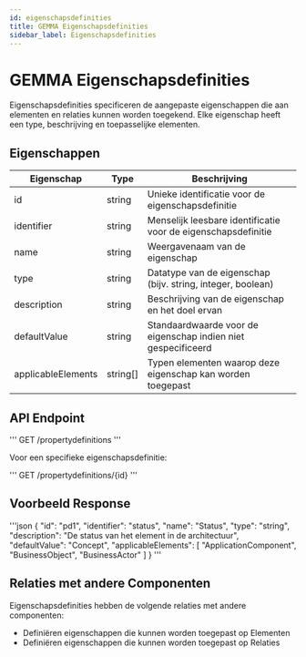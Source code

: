 ```yaml
---
id: eigenschapsdefinities
title: GEMMA Eigenschapsdefinities
sidebar_label: Eigenschapsdefinities
---
```


# GEMMA Eigenschapsdefinities

Eigenschapsdefinities specificeren de aangepaste eigenschappen die aan elementen en relaties kunnen worden toegekend. Elke eigenschap heeft een type, beschrijving en toepasselijke elementen.

## Eigenschappen

| Eigenschap | Type | Beschrijving |
|------------|------|-------------|
| id | string | Unieke identificatie voor de eigenschapsdefinitie |
| identifier | string | Menselijk leesbare identificatie voor de eigenschapsdefinitie |
| name | string | Weergavenaam van de eigenschap |
| type | string | Datatype van de eigenschap (bijv. string, integer, boolean) |
| description | string | Beschrijving van de eigenschap en het doel ervan |
| defaultValue | string | Standaardwaarde voor de eigenschap indien niet gespecificeerd |
| applicableElements | string[] | Typen elementen waarop deze eigenschap kan worden toegepast |

## API Endpoint

'''
GET /propertydefinitions
'''

Voor een specifieke eigenschapsdefinitie:

'''
GET /propertydefinitions/{id}
'''

## Voorbeeld Response

'''json
{
  "id": "pd1",
  "identifier": "status",
  "name": "Status",
  "type": "string",
  "description": "De status van het element in de architectuur",
  "defaultValue": "Concept",
  "applicableElements": [
    "ApplicationComponent",
    "BusinessObject",
    "BusinessActor"
  ]
}
'''

## Relaties met andere Componenten

Eigenschapsdefinities hebben de volgende relaties met andere componenten:

- Definiëren eigenschappen die kunnen worden toegepast op Elementen
- Definiëren eigenschappen die kunnen worden toegepast op Relaties 